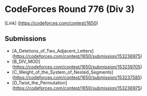 # CodeForces Round 776 (Div 3)
[Link] (https://codeforces.com/contest/1650)

## Submissions
* [A_Deletions_of_Two_Adjacent_Letters] (https://codeforces.com/contest/1650/submission/153236975)
* [B_DIV_MOD] (https://codeforces.com/contest/1650/submission/153239705)
* [C_Weight_of_the_System_of_Nested_Segments] (https://codeforces.com/contest/1650/submission/153237585)
* [D_Twist_the_Permutation] (https://codeforces.com/contest/1650/submission/153236975)
